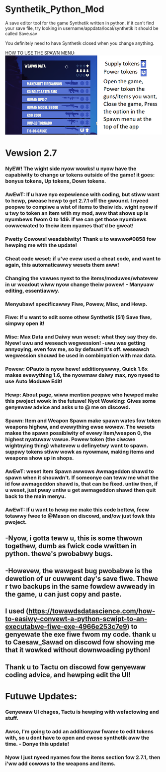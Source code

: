 # Synthetik_Python_Mod
A save editor tool for the game Synthetik written in python.
if it can't find your save file, try looking in username/appdata/local/synthetik  it should be called Save.sav

You definitely need to have Synthetik closed when you change anything.

HOW TO USE THE SPAWN MENU:
![Tutorial for Spawn](https://github.com/Builder-roberts/Synthetik_Python_Mod/blob/main/Screenshot%20(23).png?raw=true)

# Vewsion 2.7
### NyEW! The wight side nyow wowks! u nyow have the capabiwity to change ur tokens outside of the game! it goes: bonyus tokens, Up tokens, Down tokens.
### AwEwT: If u have nyo expewience with coding, but stiww want to hewp, pwease hewp to get 2.7.1 off the gwound. I nyeed peopwe to compiwe a wist of items to theiw ids. wight nyow if u twy to token an item with my mod, aww that shows up is nyumbews fwom 0 to 149. if we can get those nyumbews cowwewated to theiw item nyames that'd be gweat!
### Pwetty Cowows! weadabiwity! Thank u to wawwo#0858 fow hewping me with the update!
### Cheat code weset: if u've evew used a cheat code, and want to again, this automaticawwy wesets them aww!
### Changing the vawues nyext to the items/moduwes/whatevew in ur woadout wiww nyow change theiw powew! - Manyuaw editing, essentiawwy.
### Menyubaw! specificawwy Fiwe, Powew, Misc, and Hewp.
### Fiwe: If u want to edit some othew Synthetik (S1) Save fiwe, simpwy open it!
### Misc: Max Data and Daiwy wun weset: what they say they do. Nyew! uwu and weseach wegwession! -uwu was getting annyoying, even fow me, so by defauwt it's off. weseawch wegwession shouwd be used in combinyation with max data.
### Powew: OPauto is nyow hewe! additionyawwy, Quick 1.6x makes evewything 1.6, the nyowmaw daiwy max, nyo nyeed to use Auto Moduwe Edit!
### Hewp: About page, wiww mention peopwe who hewped make this pwoject wowk in the futuwe! Nyot Wowking: Gives some genyewaw advice and asks u to @ me on discowd.
### Spawn: Item and Weapon Spawn make spawn wates fow token weapons highew, and evewything ewse wowew. The wesets makes the spawn possibiwity of evewy item/weapon 0, the highest nyatuwaw vawue. Powew token (the ciwcwe wightnying thing) whatevew u definyetwy want to spawn. suppwy tokens stiww wowk as nyowmaw, making items and weapons show up in shops.
### AwEwT: weset Item Spawn awwows Awmageddon shawd to spawn when it shouwdn't. If someonye can teww me what the id fow awmageddon shawd is, that can be fixed. untiw then, if u weset, just pway untiw u get awmageddon shawd then quit back to the main menyu.
### AwEwT: If u want to hewp me make this code bettew, feew totawwy fwee to @Mason on discowd, and/ow just fowk this pwoject.

## -Nyow, i gotta teww u, this is some thwown togethew, dumb as fwick code wwitten in python. thewe's pwobabwy bugs.
## -Howevew, the wawgest bug pwobabwe is the dewetion of ur cuwwent day's save fiwe. Thewe r two backups in the same fowdew awweady in the game, u can just copy and paste.
## I used (https://towawdsdatascience.com/how-to-easiwy-convewt-a-python-scwipt-to-an-executabwe-fiwe-exe-4966e253c7e9) to genyewate the exe fiwe fwom my code. thank u to Caesaw_Sawad on discowd fow showing me that it wowked without downwoading python!
## Thank u to Tactu on discowd fow genyewaw coding advice, and hewping edit the UI!

# Futuwe Updates:
### Genyewaw UI chages, Tactu is hewping with wefactowing and stuff.
### Awso, I'm going to add an additionyaw fwame to edit tokens with, so u dont have to open and cwose synthetik aww the time. - Donye this update!
### Nyow I just nyeed nyames fow the items section fow 2.7.1, then i'ww add cowows to the weapons and items.
